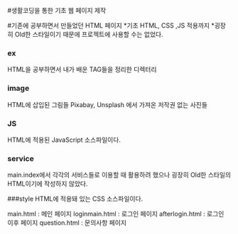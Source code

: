 #생활코딩을 통한 기초 웹 페이지 제작

#기존에 공부하면서 만들었던 HTML 페이지
*기초 HTML, CSS ,JS 적용까지
*굉장히 Old한 스타일이기 때문에 프로젝트에 사용할 수는 없었다.


### ex
HTML을 공부하면서 내가 배운 TAG들을 정리한 디렉터리

### image
HTML에 삽입된 그림들
Pixabay, Unsplash 에서 가져온 저작권 없는 사진들

### JS
HTML에 적용된 JavaScript 소스파일이다.


### service
main.index에서 각각의 서비스들로 이용할 때 활용하려 했으나
굉장히 Old한 스타일의 HTML이기에 작성하지 않았다.

###style
HTML에 적용돼 있는 CSS 소스파일이다.

main.html : 메인 페이지
loginmain.html : 로그인 페이지
afterlogin.html : 로그인 이후 페이지
question.html : 문의사항 페이지
